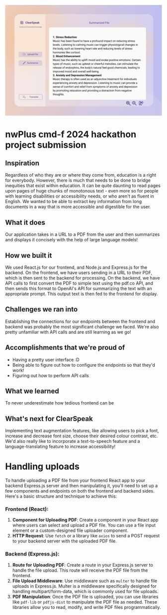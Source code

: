 ![](app.png)
# nwPlus cmd-f 2024 hackathon project submission 
## **Inspiration**

Regardless of who they are or where they come from, education is a right for everybody. However, there is much that needs to be done to bridge inequities that exist within education. It can be quite daunting to read pages upon pages of huge chunks of monotonous text - even more so for people with learning disabilities or accessibility needs, or who aren't as fluent in English. We wanted to be able to extract key information from long documents in a way that is more accessible and digestible for the user.

## **What it does**

Our application takes in a URL to a PDF from the user and then summarizes and displays it concisely with the help of large language models!

## **How we built it**

We used React.js for our frontend, and Node.js and Express.js for the backend. On the frontend, we have users sending in a URL to their PDF, which is then sent to the backend for processing. On the backend, we have API calls to first convert the PDF to simple text using the pdf.co API, and then sends this format to OpenAI's API for summarizing the text with an appropriate prompt. This output text is then fed to the frontend for display.

## **Challenges we ran into**

Establishing the connections for our endpoints between the frontend and backend was probably the most significant challenge we faced. We're also pretty unfamiliar with API calls and are still learning as we go!

## **Accomplishments that we're proud of**

- Having a pretty user interface :D
- Being able to figure out how to configure the endpoints so that they'd work!
- Figuring out how to perform API calls

## **What we learned**

To never underestimate how tedious frontend can be

## **What's next for ClearSpeak**

Implementing text augmentation features, like allowing users to pick a font, increase and decrease font size, choose their desired colour contrast, etc. We'd also really like to incorporate a text-to-speech feature and a language-translating feature to increase accessibility!

# Handling uploads

To handle uploading a PDF file from your frontend React app to your backend Express.js server and then manipulating it, you'll need to set up a few components and endpoints on both the frontend and backend sides. Here's a basic structure and technique to achieve this:

### Frontend (React):

1. **Component for Uploading PDF**:
Create a component in your React app where users can select and upload a PDF file. You can use a file input element or a custom-designed file uploader component.
2. **HTTP Request**:
Use `fetch` or a library like `axios` to send a POST request to your backend server with the uploaded PDF file.

### Backend (Express.js):

1. **Route for Uploading PDF**:
Create a route in your Express.js server to handle the file upload. This route will receive the PDF file from the frontend.
2. **File Upload Middleware**:
Use middleware such as `multer` to handle file uploads in Express.js. Multer is a middleware specifically designed for handling multipart/form-data, which is commonly used for file uploads.
3. **PDF Manipulation**:
Once the PDF file is uploaded, you can use libraries like `pdf-lib` or `pdfjs-dist` to manipulate the PDF file as needed. These libraries allow you to read, modify, and write PDF files programmatically.
